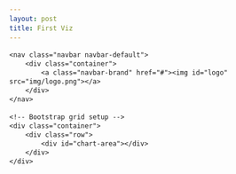 ```yaml
---
layout: post
title: First Viz
---
```

<!doctype html>
<html>
<head>
    <meta charset="utf-8">
    <meta name="description" content="">
    <title>Star Break Coffee</title>
    <!-- Bootstrap -->
    <link rel="stylesheet" href="css/bootstrap.min.css">
    <!-- Custom styling -->
    <link rel="stylesheet" href="css/main-p1.css">
</head>

<body>

    <nav class="navbar navbar-default">
        <div class="container">
            <a class="navbar-brand" href="#"><img id="logo" src="img/logo.png"></a>      
        </div>
    </nav>

    <!-- Bootstrap grid setup -->
    <div class="container">
        <div class="row">
            <div id="chart-area"></div>
        </div>
    </div>

<!-- External JS libraries -->
<script src="js/d3.js"></script>
<!-- Custom JS -->
<script src="js/main-p1.js"></script>

</body>
</html>









